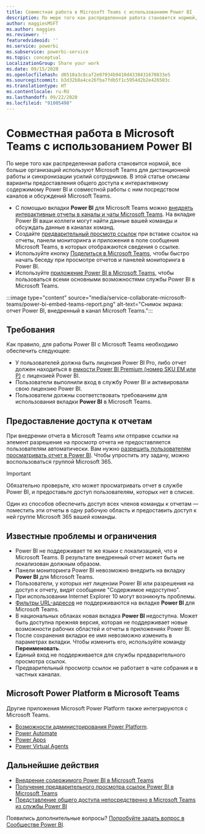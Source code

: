 ```yaml
---
title: Совместная работа в Microsoft Teams с использованием Power BI
description: По мере того как распределенная работа становится нормой, все больше организаций используют Microsoft Teams для дистанционной работы и синхронизации усилий сотрудников.
author: maggiesMSFT
ms.author: maggies
ms.reviewer: ''
featuredvideoid: ''
ms.service: powerbi
ms.subservice: powerbi-service
ms.topic: conceptual
LocalizationGroup: Share your work
ms.date: 09/15/2020
ms.openlocfilehash: d0510a3c8caf2e07034b9410d4338431670833e5
ms.sourcegitcommit: b3d32b8a4ce26fba7fdb5f1c5954d2b2e426503c
ms.translationtype: HT
ms.contentlocale: ru-RU
ms.lasthandoff: 09/22/2020
ms.locfileid: "91005498"
---
```

# <a name="collaborate-in-microsoft-teams-with-power-bi"></a>Совместная работа в Microsoft Teams с использованием Power BI

По мере того как распределенная работа становится нормой, все больше организаций используют Microsoft Teams для дистанционной работы и синхронизации усилий сотрудников. В этой статье описаны варианты предоставления общего доступа к интерактивному содержимому Power BI и совместной работы с ним посредством каналов и обсуждений Microsoft Teams. 

- С помощью вкладки **Power BI** для Microsoft Teams можно [внедрять интерактивные отчеты в каналы и чаты Microsoft Teams](service-embed-report-microsoft-teams.md). На вкладке Power BI ваши коллеги могут найти данные вашей команды и обсуждать данные в каналах команд. 
- Создайте [предварительный просмотр ссылок](service-teams-link-preview.md) при вставке ссылок на отчеты, панели мониторинга и приложения в поле сообщения Microsoft Teams, в которых отображаются сведения о ссылке. 
- Используйте кнопку [Поделиться в Microsoft Teams](service-share-report-teams.md), чтобы быстро начать беседу при просмотре отчетов и панелей мониторинга в Power BI.
- Используйте [приложение Power BI в Microsoft Teams](service-microsoft-teams-app.md), чтобы пользоваться всеми основными возможностями службы Power BI в Microsoft Teams.
 
:::image type="content" source="media/service-collaborate-microsoft-teams/power-bi-embed-teams-report.png" alt-text="Снимок экрана: отчет Power BI, внедренный в канал Microsoft Teams.":::

## <a name="requirements"></a>Требования

Как правило, для работы Power BI с Microsoft Teams необходимо обеспечить следующее:

- У пользователей должна быть лицензия Power BI Pro, либо отчет должен находиться в [емкости Power BI Premium (номер SKU EM или P)](../admin/service-premium-what-is.md) с лицензией Power BI.
- Пользователи выполнили вход в службу Power BI и активировали свою лицензию Power BI.
- Пользователи должны соответствовать требованиям для использования вкладки **Power BI** в Microsoft Teams.

## <a name="grant-access-to-reports"></a>Предоставление доступа к отчетам

При внедрении отчета в Microsoft Teams или отправке ссылки на элемент разрешение на просмотр отчета не предоставляется пользователям автоматически. Вам нужно [разрешить пользователям просматривать отчет в Power BI](service-share-dashboards.md). Чтобы упростить эту задачу, можно воспользоваться группой Microsoft 365.

> [!IMPORTANT]
> Обязательно проверьте, кто может просматривать отчет в службе Power BI, и предоставьте доступ пользователям, которых нет в списке.

Один из способов обеспечить доступ всех членов команды к отчетам — поместить эти отчеты в одну рабочую область и предоставить доступ к ней группе Microsoft 365 вашей команды.

## <a name="known-issues-and-limitations"></a>Известные проблемы и ограничения

- Power BI не поддерживает те же языки с локализацией, что и Microsoft Teams. В результате внедренный отчет может быть не локализован должным образом.
- Панели мониторинга Power BI невозможно внедрить на вкладку **Power BI** для Microsoft Teams.
- Пользователи, у которых нет лицензии Power BI или разрешения на доступ к отчету, видят сообщение "Содержимое недоступно".
- При использовании Internet Explorer 10 могут возникнуть проблемы. <!--You can look at the [browsers support for Power BI](../consumer/end-user-browsers.md) and for [Microsoft 365](https://products.office.com/office-system-requirements#Browsers-section). -->
- [Фильтры URL-адресов](service-url-filters.md) не поддерживаются на вкладке **Power BI** для Microsoft Teams.
- В национальных облаках новая вкладка **Power BI** недоступна. Может быть доступна прежняя версия, которая не поддерживает новые возможности рабочих областей и отчеты в приложениях Power BI.
- После сохранения вкладки ее имя невозможно изменить в параметрах вкладки. Чтобы изменить его, используйте команду **Переименовать**.
- Единый вход не поддерживается для службы предварительного просмотра ссылок.
- Предварительный просмотр ссылок не работает в чате собрания и в частных каналах.

## <a name="microsoft-power-platform-in-microsoft-teams"></a>Microsoft Power Platform в Microsoft Teams

Другие приложения Microsoft Power Platform также интегрируются с Microsoft Teams.

- [Возможности администрирования Power Platform](/power-platform/admin/about-teams-environment).
- [Power Automate](/power-automate/teams/overview)
- [Power Apps](/powerapps/teams/overview)
- [Power Virtual Agents](/power-virtual-agents/)

## <a name="next-steps"></a>Дальнейшие действия

- [Внедрение содержимого Power BI в Microsoft Teams](service-embed-report-microsoft-teams.md)
- [Получение предварительного просмотра ссылок Power BI в Microsoft Teams](service-teams-link-preview.md)
- [Представление общего доступа непосредственно в Microsoft Teams из службы Power BI](service-share-report-teams.md)

Появились дополнительные вопросы? [Попробуйте задать вопрос в Сообществе Power BI](https://community.powerbi.com/).
